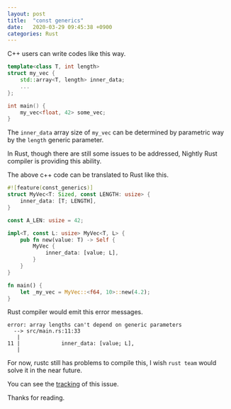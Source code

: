 ```yaml
---
layout: post
title:  "const generics"
date:   2020-03-29 09:45:38 +0900
categories: Rust
---
```

C++ users can write codes like this way.

```c++
template<class T, int length>
struct my_vec {
    std::array<T, length> inner_data;
    ...
};

int main() {
    my_vec<float, 42> some_vec;
}
```

The `inner_data` array size of `my_vec` can be determined by parametric way by the `length` generic parameter.

In Rust, though there are still some issues to be addressed, Nightly Rust compiler is providing this ability.

The above c++ code can be translated to Rust like this.

```rust
#![feature(const_generics)]
struct MyVec<T: Sized, const LENGTH: usize> {
    inner_data: [T; LENGTH],
}

const A_LEN: usize = 42;

impl<T, const L: usize> MyVec<T, L> {
    pub fn new(value: T) -> Self {
        MyVec {
            inner_data: [value; L],
        }
    }
}

fn main() {
    let _my_vec = MyVec::<f64, 10>::new(4.2);
}
```

Rust compiler would emit this error messages.

```text
error: array lengths can't depend on generic parameters
  --> src/main.rs:11:33
   |
11 |             inner_data: [value; L],
   |
```

For now, rustc still has problems to compile this, I wish `rust team` would solve it in the near future.

You can see the [tracking](https://github.com/rust-lang/rust/issues/43408) of this issue.

Thanks for reading.
